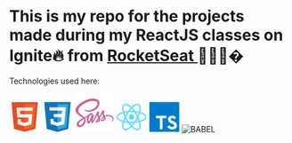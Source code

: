 <h1> This is my repo for the projects made during my ReactJS classes on Ignite🔥 from <a href="https://github.com/Rocketseat" > RocketSeat </a>🚀👩‍🚀� </h1>
  
<p>Technologies used here: </p>

<div>
<img alt="HTML" style="height: 55px; widht: 55px" src="https://raw.githubusercontent.com/devicons/devicon/1119b9f84c0290e0f0b38982099a2bd027a48bf1/icons/html5/html5-original.svg">
<img alt="CSS" style="height: 55px; widht: 55px" src="https://raw.githubusercontent.com/devicons/devicon/1119b9f84c0290e0f0b38982099a2bd027a48bf1/icons/css3/css3-original.svg">
<img alt="SASS" style="height: 70px; widht: 70px" src="https://raw.githubusercontent.com/devicons/devicon/1119b9f84c0290e0f0b38982099a2bd027a48bf1/icons/sass/sass-original.svg">
<img alt="REACT" style="height: 55px; widht: 55px" src="https://raw.githubusercontent.com/devicons/devicon/1119b9f84c0290e0f0b38982099a2bd027a48bf1/icons/react/react-original.svg">
<img alt="TYPESCRIPT" style="height: 55px; widht: 55px" src="https://raw.githubusercontent.com/devicons/devicon/1119b9f84c0290e0f0b38982099a2bd027a48bf1/icons/typescript/typescript-original.svg">
<img alt="BABEL" style="height: 60px; widht: 60px" src="https://user-images.githubusercontent.com/3025322/87547253-bf050400-c6a2-11ea-950a-280311bc6cc8.png">
</div>



